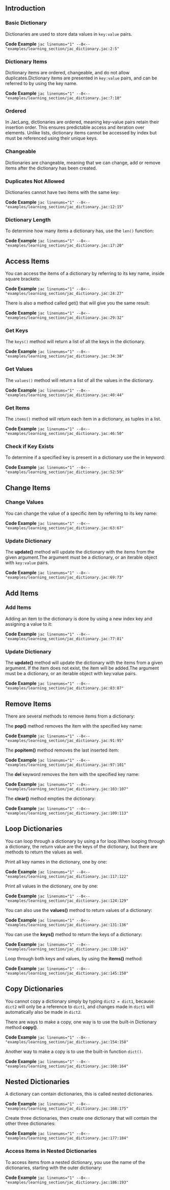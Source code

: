 ## Introduction

### Basic Dictionary
Dictionaries are used to store data values in `key:value` pairs.

**Code Example**
    ```jac linenums="1"
    --8<-- "examples/learning_section/jac_dictionary.jac:2:5"
    ```

### Dictionary Items
Dictionary items are ordered, changeable, and do not allow duplicates.Dictionary items are presented in `key:value` pairs, and can be referred to by using the key name.

**Code Example**
    ```jac linenums="1"
    --8<-- "examples/learning_section/jac_dictionary.jac:7:10"
    ```

### Ordered
In JacLang, dictionaries are ordered, meaning key-value pairs retain their insertion order. This ensures predictable access and iteration over elements. Unlike lists, dictionary items cannot be accessed by index but must be referenced using their unique keys.

### Changeable

Dictionaries are changeable, meaning that we can change, add or remove items after the dictionary has been created.

### Duplicates Not Allowed

Dictionaries cannot have two items with the same key:

**Code Example**
    ```jac linenums="1"
    --8<-- "examples/learning_section/jac_dictionary.jac:12:15"
    ```

### Dictionary Length

To determine how many items a dictionary has, use the `len()` function:

**Code Example**
    ```jac linenums="1"
    --8<-- "examples/learning_section/jac_dictionary.jac:17:20"
    ```

## Access Items
You can access the items of a dictionary by referring to its key name, inside square brackets:

**Code Example**
    ```jac linenums="1"
    --8<-- "examples/learning_section/jac_dictionary.jac:24:27"
    ```

There is also a method called get() that will give you the same result:

**Code Example**
    ```jac linenums="1"
    --8<-- "examples/learning_section/jac_dictionary.jac:29:32"
    ```

### Get Keys

The `keys()` method will return a list of all the keys in the dictionary.

**Code Example**
    ```jac linenums="1"
    --8<-- "examples/learning_section/jac_dictionary.jac:34:38"
    ```

### Get Values

The `values()` method will return a list of all the values in the dictionary.

**Code Example**
    ```jac linenums="1"
    --8<-- "examples/learning_section/jac_dictionary.jac:40:44"
    ```

### Get Items
The `items()` method will return each item in a dictionary, as tuples in a list.

**Code Example**
    ```jac linenums="1"
    --8<-- "examples/learning_section/jac_dictionary.jac:46:50"
    ```

### Check if Key Exists

To determine if a specified key is present in a dictionary use the in keyword:

**Code Example**
    ```jac linenums="1"
    --8<-- "examples/learning_section/jac_dictionary.jac:52:59"
    ```

## Change Items

### Change Values
You can change the value of a specific item by referring to its key name:

**Code Example**
    ```jac linenums="1"
    --8<-- "examples/learning_section/jac_dictionary.jac:63:67"
    ```

### Update Dictionary

The **update()** method will update the dictionary with the items from the given argument.The argument must be a dictionary, or an iterable object with `key:value` pairs.

**Code Example**
    ```jac linenums="1"
    --8<-- "examples/learning_section/jac_dictionary.jac:69:73"
    ```

## Add Items

### Add Items
Adding an item to the dictionary is done by using a new index key and assigning a value to it:

**Code Example**
    ```jac linenums="1"
    --8<-- "examples/learning_section/jac_dictionary.jac:77:81"
    ```

### Update Dictionary

The **update()** method will update the dictionary with the items from a given argument. If the item does not exist, the item will be added.The argument must be a dictionary, or an iterable object with key:value pairs.

**Code Example**
    ```jac linenums="1"
    --8<-- "examples/learning_section/jac_dictionary.jac:83:87"
    ```

## Remove Items

There are several methods to remove items from a dictionary:

The **pop()** method removes the item with the specified key name:

**Code Example**
    ```jac linenums="1"
    --8<-- "examples/learning_section/jac_dictionary.jac:91:95"
    ```

The **popitem()** method removes the last inserted item:

**Code Example**
    ```jac linenums="1"
    --8<-- "examples/learning_section/jac_dictionary.jac:97:101"
    ```

The **del** keyword removes the item with the specified key name:

**Code Example**
    ```jac linenums="1"
    --8<-- "examples/learning_section/jac_dictionary.jac:103:107"
    ```

The **clear()** method empties the dictionary:

**Code Example**
    ```jac linenums="1"
    --8<-- "examples/learning_section/jac_dictionary.jac:109:113"
    ```

## Loop Dictionaries

You can loop through a dictionary by using a for loop.When looping through a dictionary, the return value are the keys of the dictionary, but there are methods to return the values as well.

Print all key names in the dictionary, one by one:

**Code Example**
    ```jac linenums="1"
    --8<-- "examples/learning_section/jac_dictionary.jac:117:122"
    ```

Print all values in the dictionary, one by one:

**Code Example**
    ```jac linenums="1"
    --8<-- "examples/learning_section/jac_dictionary.jac:124:129"
    ```

You can also use the **values()** method to return values of a dictionary:

**Code Example**
    ```jac linenums="1"
    --8<-- "examples/learning_section/jac_dictionary.jac:131:136"
    ```

You can use the **keys()** method to return the keys of a dictionary:

**Code Example**
    ```jac linenums="1"
    --8<-- "examples/learning_section/jac_dictionary.jac:138:143"
    ```

Loop through both keys and values, by using the **items()** method:

**Code Example**
    ```jac linenums="1"
    --8<-- "examples/learning_section/jac_dictionary.jac:145:150"
    ```

## Copy Dictionaries

You cannot copy a dictionary simply by typing `dict2 = dict1`, because: `dict2` will only be a reference to `dict1`, and changes made in `dict1` will automatically also be made in `dict2`.

There are ways to make a copy, one way is to use the built-in Dictionary method **copy()**.

**Code Example**
    ```jac linenums="1"
    --8<-- "examples/learning_section/jac_dictionary.jac:154:158"
    ```

Another way to make a copy is to use the built-in function `dict()`.

**Code Example**
    ```jac linenums="1"
    --8<-- "examples/learning_section/jac_dictionary.jac:160:164"
    ```

## Nested Dictionaries

A dictionary can contain dictionaries, this is called nested dictionaries.

**Code Example**
    ```jac linenums="1"
    --8<-- "examples/learning_section/jac_dictionary.jac:168:175"
    ```

Create three dictionaries, then create one dictionary that will contain the other three dictionaries:

**Code Example**
    ```jac linenums="1"
    --8<-- "examples/learning_section/jac_dictionary.jac:177:184"
    ```

### Access Items in Nested Dictionaries

To access items from a nested dictionary, you use the name of the dictionaries, starting with the outer dictionary:

**Code Example**
    ```jac linenums="1"
    --8<-- "examples/learning_section/jac_dictionary.jac:186:193"
    ```